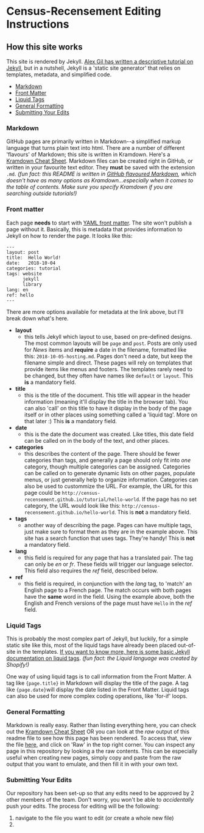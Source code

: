 # Census-Recensement Editing Instructions

## How this site works

This site is rendered by Jekyll. [Alex Gil has written a descriptive tutorial on Jekyll](https://www.chronicle.com/blogs/profhacker/jekyll1/60913), but in a nutshell, Jekyll is a 'static site generator' that relies on templates, metadata, and simplified code.

* [Markdown](#markdown)
* [Front Matter](#front-matter)
* [Liquid Tags](#liquid-tags)
* [General Formatting](#general-formatting)
* [Submitting Your Edits](#submitting-your-edits)

### Markdown

GitHub pages are primarily written in Markdown--a simplified markup language that turns plain text into html. There are a number of different 'flavours' of Markdown; this site is written in Kramdown. Here's a [Kramdown Cheat Sheet](https://kramdown.gettalong.org/quickref.html). Markdown files can be created right in GitHub, or written in your favourite text editor. They **must** be saved with the extension `.md`.
*(fun fact: this README is written in [GitHub flavoured Markdown](https://help.github.com/en/articles/basic-writing-and-formatting-syntax), which doesn't have as many options as Kramdown...especially when it comes to the table of contents. Make sure you specify Kramdown if you are searching outside tutorials!)*

### Front matter

Each page **needs** to start with [YAML front matter](https://jekyllrb.com/docs/front-matter/). The site won't publish a page without it. Basically, this is metadata that provides information to Jekyll on how to render the page. It looks like this:

~~~~~
---
layout: post
title:  Hello World!
date:   2018-10-04
categories: tutorial
tags: website
      jekyll
      library
lang: en
ref: hello
---
~~~~~

There are more options available for metadata at the link above, but I'll break down what's here.

- **layout**
    - this tells Jekyll which layout to use, based on pre-defined designs. The most common layouts will be `page` and `post`. Posts are only used for *News* items and **require** a date in the filename, formatted like this: `2018-10-05-hosting.md`. Pages don't need a date, but keep the filename simple and direct. These pages will rely on templates that provide items like menus and footers. The templates rarely need to be changed, but they often have names like `default` or `layout`. This **is** a mandatory field.
- **title**
    - this is the title of the document. This title will appear in the header information (meaning it'll display the title in the browser tab). You can also 'call' on this title to have it display in the body of the page itself or in other places using something called a 'liquid tag'. More on that later :) This **is** a mandatory field.
- **date**
    - this is the date the document was created. Like titles, this date field can be called on in the body of the text, and other places.
- **categories**
    - this describes the content of the page. There should be fewer categories than tags, and generally a page should only fit into *one* category, though multiple categories can be assigned. Categories can be called on to generate dynamic lists on other pages, populate menus, or just generally help to organize information. Categories can also be used to custommize the URL. For example, the URL for this page could be `http://census-recensement.github.io/tutorial/hello-world`. If the page has no set category, the URL would look like this: `http://census-recensement.github.io/hello-world`. This is **not** a mandatory field.
- **tags**
    - another way of describing the page. Pages can have multiple tags, just make sure to format them as they are in the example above. This site has a search function that uses tags. They're handy! This is **not** a mandatory field.
- **lang**
    - this field is required for any page that has a translated pair. The tag can only be *en* or *fr*. These fields will trigger our language selector. This field also requires the *ref* field, described below.
- **ref**
    - this field is required, in conjunction with the *lang* tag, to 'match' an English page to a French page. The match occurs with both pages have the **same** word in the field. Using the example above, both the English and French versions of the page must have `Hello` in the *ref* field.

### Liquid Tags

This is probably the most complex part of Jekyll, but luckily, for a simple static site like this, most of the liquid tags have already been placed out-of-site in the templates. [If you want to know more, here is some basic Jekyll documentation on liquid tags](https://jekyllrb.com/docs/variables/).
*(fun fact: the Liquid language was created by Shopify!)*

One way of using liquid tags is to call information from the Front Matter. A tag like `{page.title}` in Markdown will display the title of the page. A tag like `{page.date}`will display the date listed in the Front Matter. Liquid tags can also be used for more complex coding operations, like 'for-if' loops.

### General Formatting

Markdown is really easy. Rather than listing everything here, you can check out the [Kramdown Cheat Sheet](https://kramdown.gettalong.org/quickref.html) OR you can look at the *raw* output of this readme file to see how this page has been rendered. To access that, view the file [here](README.md), and click on 'Raw' in the top right corner. You can inspect any page in this repository by looking a the raw contents. This can be especially useful when creating new pages, simply copy and paste from the raw output that you want to emulate, and then fill it in with your own text.

### Submitting Your Edits

Our repository has been set-up so that any edits need to be approved by 2 other members of the team. Don't worry, you won't be able to *accidentally* push your edits. The process for editing will be the following:

  1. navigate to the file you want to edit (or create a whole new file)
  2.  
